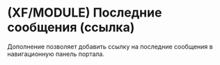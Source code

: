 # (XF/MODULE) Последние сообщения (ссылка)
Дополнение позволяет добавить ссылку на последние сообщения в навигационную панель портала.
